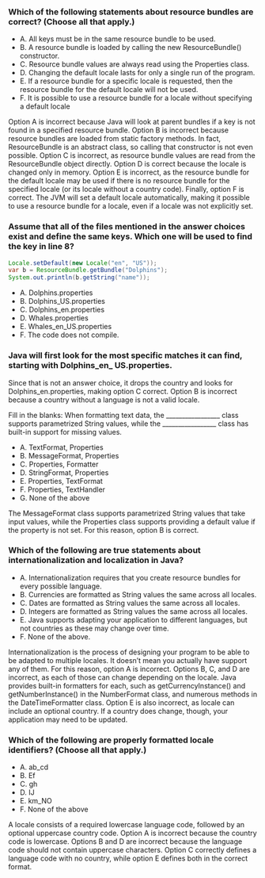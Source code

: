 ### Which of the following statements about resource bundles are correct? (Choose all that apply.)
* A. All keys must be in the same resource bundle to be used.
* B. A resource bundle is loaded by calling the new ResourceBundle() constructor.
* C. Resource bundle values are always read using the Properties class.
* D. Changing the default locale lasts for only a single run of the program.
* E. If a resource bundle for a specific locale is requested, then the resource bundle for the default locale will not be used.
* F. It is possible to use a resource bundle for a locale without specifying a default locale

Option A is incorrect because Java will look at parent bundles if a key is not found in a specified resource bundle.
Option B is incorrect because resource bundles are loaded from static factory methods.
In fact, ResourceBundle is an abstract class, so calling that constructor is not even possible.
Option C is incorrect, as resource bundle values are read from the ResourceBundle object directly.
Option D is correct because the locale is changed only in memory.
Option E is incorrect, as the resource bundle for the default locale may be used if there is no resource bundle for the specified locale (or its locale without a country code).
Finally, option F is correct. The JVM will set a default locale automatically, making it possible to use a resource bundle for a locale, even if a locale was not explicitly set.

### Assume that all of the files mentioned in the answer choices exist and define the same keys. Which one will be used to find the key in line 8?
```java
Locale.setDefault(new Locale("en", "US"));
var b = ResourceBundle.getBundle("Dolphins");
System.out.println(b.getString("name"));
```
* A. Dolphins.properties
* B. Dolphins_US.properties
* C. Dolphins_en.properties
* D. Whales.properties
* E. Whales_en_US.properties
* F. The code does not compile.

### Java will first look for the most specific matches it can find, starting with Dolphins_en_ US.properties.
Since that is not an answer choice, it drops the country and looks for Dolphins_en.properties, making option C correct.
Option B is incorrect because a country without a language is not a valid locale.

Fill in the blanks: When formatting text data, the _________________ class supports parametrized String values, while the _________________ class has built-in support for missing values.
* A. TextFormat, Properties
* B. MessageFormat, Properties
* C. Properties, Formatter
* D. StringFormat, Properties
* E. Properties, TextFormat
* F. Properties, TextHandler
* G. None of the above

The MessageFormat class supports parametrized String values that take input values, while the Properties class supports providing a default value if the property is not set.
For this reason, option B is correct.

### Which of the following are true statements about internationalization and localization in Java?
* A. Internationalization requires that you create resource bundles for every possible language.
* B. Currencies are formatted as String values the same across all locales.
* C. Dates are formatted as String values the same across all locales.
* D. Integers are formatted as String values the same across all locales.
* E. Java supports adapting your application to different languages, but not countries as these may change over time.
* F. None of the above.

Internationalization is the process of designing your program to be able to be adapted to multiple locales.
It doesn’t mean you actually have support any of them. For this reason, option A is incorrect.
Options B, C, and D are incorrect, as each of those can change depending on the locale.
Java provides built-in formatters for each, such as getCurrencyInstance() and getNumberInstance() in the NumberFormat class, and numerous methods in the DateTimeFormatter class.
Option E is also incorrect, as locale can include an optional country. If a country does change, though, your application may need to be updated.

### Which of the following are properly formatted locale identifiers? (Choose all that apply.)
* A. ab_cd
* B. Ef
* C. gh
* D. IJ
* E. km_NO
* F. None of the above

A locale consists of a required lowercase language code, followed by an optional uppercase country code.
Option A is incorrect because the country code is lowercase. Options B and D are incorrect because the language code should not contain uppercase characters.
Option C correctly defines a language code with no country, while option E defines both in the correct format.


